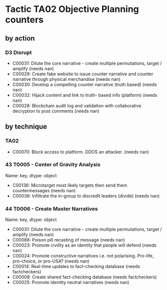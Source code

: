 # Tactic TA02 Objective Planning counters

## by action


### D3 Disrupt
* C00031: Dilute the core narrative - create multiple permutations, target / amplify (needs nan)
* C00029: Create fake website to issue counter narrative and counter narrative through physical merchandise (needs nan)
* C00030: Develop a compelling counter narrative (truth based) (needs nan)
* C00032: Hijack content and link to truth- based info  (platform)  (needs nan)
* C00028: Blockchain audit log and validation with collaborative decryption to post comments (needs nan)

## by technique


### TA02
* C00070: Block access to platform. DDOS an attacker. (needs nan)

### 43    T0005 - Center of Gravity Analysis
Name: key, dtype: object
* C00136: Microtarget most likely targets then send them countermessages (needs nan)
* C00036: Infiltrate the in-group to discredit leaders (divide) (needs nan)

### 44    T0006 - Create Master Narratives
Name: key, dtype: object
* C00031: Dilute the core narrative - create multiple permutations, target / amplify (needs nan)
* C00088: Poison pill recasting of message (needs nan)
* C00023: Promote civility as an identity that people will defend (needs nan)
* C00024: Promote constructive narratives i.e. not polarising.  Pro-life, pro-choice, or pro-USA? (needs nan)
* C00014: Real-time updates to fact-checking database (needs factcheckers)
* C00008: Create shared fact-checking database (needs factcheckers)
* C00025: Promote identity neutral narratives (needs nan)
